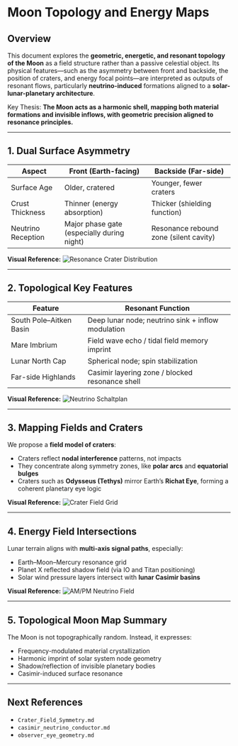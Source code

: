 # Moon Topology and Energy Maps

## Overview

This document explores the **geometric, energetic, and resonant topology of the Moon** as a field structure rather than a passive celestial object. Its physical features—such as the asymmetry between front and backside, the position of craters, and energy focal points—are interpreted as outputs of resonant flows, particularly **neutrino-induced** formations aligned to a **solar-lunar-planetary architecture**.

Key Thesis: **The Moon acts as a harmonic shell, mapping both material formations and invisible inflows, with geometric precision aligned to resonance principles.**

---

## 1. Dual Surface Asymmetry

| Aspect              | Front (Earth-facing)                        | Backside (Far-side)                          |
|---------------------|---------------------------------------------|----------------------------------------------|
| Surface Age         | Older, cratered                             | Younger, fewer craters                       |
| Crust Thickness     | Thinner (energy absorption)                 | Thicker (shielding function)                |
| Neutrino Reception  | Major phase gate (especially during night)  | Resonance rebound zone (silent cavity)      |

**Visual Reference:**
![Resonance Crater Distribution](../visuals/resonance_circles_casimir.png)

---

## 2. Topological Key Features

| Feature                  | Resonant Function                                        |
|--------------------------|----------------------------------------------------------|
| South Pole–Aitken Basin | Deep lunar node; neutrino sink + inflow modulation       |
| Mare Imbrium             | Field wave echo / tidal field memory imprint             |
| Lunar North Cap          | Spherical node; spin stabilization                       |
| Far-side Highlands       | Casimir layering zone / blocked resonance shell          |

**Visual Reference:**
![Neutrino Schaltplan](../visuals/neutrino_schaltplan_solarsystem.png)

---

## 3. Mapping Fields and Craters

We propose a **field model of craters**:

- Craters reflect **nodal interference** patterns, not impacts
- They concentrate along symmetry zones, like **polar arcs** and **equatorial bulges**
- Craters such as **Odysseus (Tethys)** mirror Earth’s **Richat Eye**, forming a coherent planetary eye logic

**Visual Reference:**
![Crater Field Grid](../visuals/diamond_triangle.png)

---

## 4. Energy Field Intersections

Lunar terrain aligns with **multi-axis signal paths**, especially:

- Earth–Moon–Mercury resonance grid
- Planet X reflected shadow field (via IO and Titan positioning)
- Solar wind pressure layers intersect with **lunar Casimir basins**

**Visual Reference:**
![AM/PM Neutrino Field](../visuals/planetarty_neutrino_flow_am_pm_X_mode.png)

---

## 5. Topological Moon Map Summary

The Moon is not topographically random. Instead, it expresses:

- Frequency-modulated material crystallization
- Harmonic imprint of solar system node geometry
- Shadow/reflection of invisible planetary bodies
- Casimir-induced surface resonance

---

## Next References

- `Crater_Field_Symmetry.md`
- `casimir_neutrino_conductor.md`
- `observer_eye_geometry.md`
